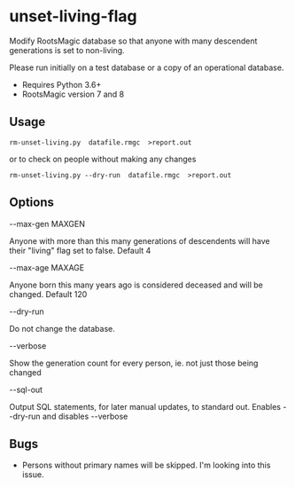 # unset-living-flag
Modify RootsMagic database so that anyone with many descendent generations is set to non-living.

Please run initially on a test database or a copy of an operational database.

- Requires Python 3.6+
- RootsMagic version 7 and 8

## Usage ##
```
rm-unset-living.py  datafile.rmgc  >report.out
```

or to check on people without making any changes
```
rm-unset-living.py --dry-run  datafile.rmgc  >report.out
```

## Options ## 

--max-gen MAXGEN

Anyone with more than this many generations of descendents will have their "living" flag set to false. Default 4

--max-age MAXAGE

Anyone born this many years ago is considered deceased and will be changed. Default 120

--dry-run

Do not change the database.

--verbose

Show the generation count for every person, ie. not just those being changed

--sql-out

Output SQL statements, for later manual updates, to standard out. Enables
 --dry-run and disables --verbose

## Bugs ##

- Persons without primary names will be skipped. I'm looking into this issue.
